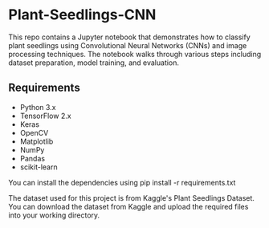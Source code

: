 # Plant-Seedlings-CNN

This repo contains a Jupyter notebook that demonstrates how to classify plant seedlings using Convolutional Neural Networks (CNNs) and image processing techniques. 
The notebook walks through various steps including dataset preparation, model training, and evaluation.

## Requirements

- Python 3.x
- TensorFlow 2.x
- Keras
- OpenCV
- Matplotlib
- NumPy
- Pandas
- scikit-learn

You can install the dependencies using pip install -r requirements.txt

The dataset used for this project is from Kaggle's Plant Seedlings Dataset. You can download the dataset from Kaggle and upload the required files into your working directory.
